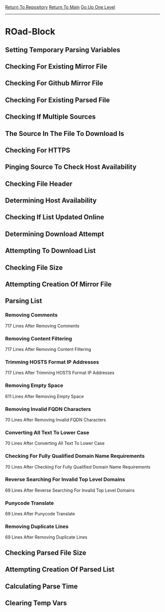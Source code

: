 [Return To Repository](https://github.com/bast69/piholeparser/)
[Return To Main](https://github.com/bast69/piholeparser/blob/master/RecentRunLogs/Mainlog.md)
[Go Up One Level](https://github.com/bast69/piholeparser/blob/master/RecentRunLogs/TopLevelScripts/30-Processing-External-Blacklists.md)
____________________________________
# ROad-Block
## Setting Temporary Parsing Variables
## Checking For Existing Mirror File
## Checking For Github Mirror File
## Checking For Existing Parsed File
## Checking If Multiple Sources
## The Source In The File To Download Is
## Checking For HTTPS
## Pinging Source To Check Host Availability
## Checking File Header
## Determining Host Availability
## Checking If List Updated Online
## Determining Download Attempt
## Attempting To Download List
## Checking File Size
## Attempting Creation Of Mirror File
## Parsing List
### Removing Comments
717 Lines After Removing Comments
### Removing Content Filtering
717 Lines After Removing Content Filtering
### Trimming HOSTS Format IP Addresses
717 Lines After Trimming HOSTS Format IP Addresses
### Removing Empty Space
611 Lines After Removing Empty Space
### Removing Invalid FQDN Characters
70 Lines After Removing Invalid FQDN Characters
### Converting All Text To Lower Case
70 Lines After Converting All Text To Lower Case
### Checking For Fully Qualified Domain Name Requirements
70 Lines After Checking For Fully Qualified Domain Name Requirements
### Reverse Searching For Invalid Top Level Domains
69 Lines After Reverse Searching For Invalid Top Level Domains
### Punycode Translate
69 Lines After Punycode Translate
### Removing Duplicate Lines
69 Lines After Removing Duplicate Lines
## Checking Parsed File Size
## Attempting Creation Of Parsed List
## Calculating Parse Time
## Clearing Temp Vars
